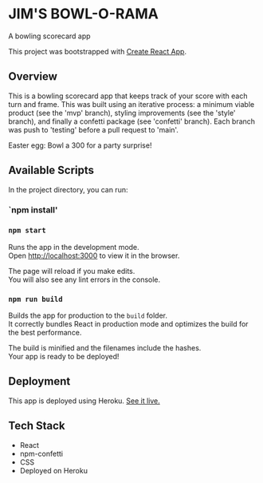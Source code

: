 # JIM'S BOWL-O-RAMA

A bowling scorecard app

This project was bootstrapped with [Create React App](https://github.com/facebook/create-react-app).

## Overview

This is a bowling scorecard app that keeps track of your score with each turn and frame. This was built using an iterative process: a minimum viable product (see the 'mvp' branch), styling improvements (see the 'style' branch), and finally a confetti package (see 'confetti' branch). Each branch was push to 'testing' before a pull request to 'main'.

Easter egg: Bowl a 300 for a party surprise!

## Available Scripts

In the project directory, you can run:

### `npm install'

### `npm start`

Runs the app in the development mode.\
Open [http://localhost:3000](http://localhost:3000) to view it in the browser.

The page will reload if you make edits.\
You will also see any lint errors in the console.

### `npm run build`

Builds the app for production to the `build` folder.\
It correctly bundles React in production mode and optimizes the build for the best performance.

The build is minified and the filenames include the hashes.\
Your app is ready to be deployed!

## Deployment

This app is deployed using Heroku. [See it live.](https://desolate-ravine-27106.herokuapp.com/)

## Tech Stack

- React
- npm-confetti
- CSS
- Deployed on Heroku

